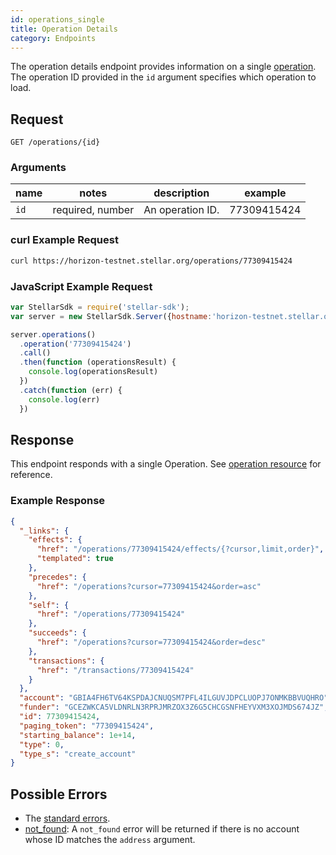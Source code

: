 ```yaml
---
id: operations_single
title: Operation Details
category: Endpoints
---
```


The operation details endpoint provides information on a single [operation](./resources/operation.md). The operation ID provided in the `id` argument specifies which operation to load.

## Request

```
GET /operations/{id}
```

### Arguments

|  name  |  notes  | description | example |
| ------ | ------- | ----------- | ------- |
| `id` | required, number | An operation ID. | 77309415424 |

### curl Example Request

```sh
curl https://horizon-testnet.stellar.org/operations/77309415424
```

### JavaScript Example Request

```js
var StellarSdk = require('stellar-sdk');
var server = new StellarSdk.Server({hostname:'horizon-testnet.stellar.org', secure:true, port:443});

server.operations()
  .operation('77309415424')
  .call()
  .then(function (operationsResult) {
    console.log(operationsResult)
  })
  .catch(function (err) {
    console.log(err)
  })


```

## Response

This endpoint responds with a single Operation.  See [operation resource](./resources/operation.md) for reference.

### Example Response

```json
{
  "_links": {
    "effects": {
      "href": "/operations/77309415424/effects/{?cursor,limit,order}",
      "templated": true
    },
    "precedes": {
      "href": "/operations?cursor=77309415424&order=asc"
    },
    "self": {
      "href": "/operations/77309415424"
    },
    "succeeds": {
      "href": "/operations?cursor=77309415424&order=desc"
    },
    "transactions": {
      "href": "/transactions/77309415424"
    }
  },
  "account": "GBIA4FH6TV64KSPDAJCNUQSM7PFL4ILGUVJDPCLUOPJ7ONMKBBVUQHRO",
  "funder": "GCEZWKCA5VLDNRLN3RPRJMRZOX3Z6G5CHCGSNFHEYVXM3XOJMDS674JZ",
  "id": 77309415424,
  "paging_token": "77309415424",
  "starting_balance": 1e+14,
  "type": 0,
  "type_s": "create_account"
}
```

## Possible Errors

- The [standard errors](../guide/errors.md#Standard_Errors).
- [not_found](./errors/not_found.md): A `not_found` error will be returned if there is no account whose ID matches the `address` argument.
